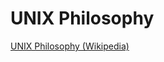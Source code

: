 # UNIX Philosophy

<a href="https://en.wikipedia.org/wiki/Unix_philosophy" target="_blank">UNIX Philosophy (Wikipedia)</a>
